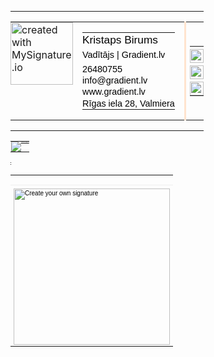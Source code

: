<div><table cellpadding="0" width="500" style="border-collapse:collapse;font-size:14.4px;"><tr><td style="margin:0.1px;padding:0"><table cellpadding="0" style="border-collapse:collapse"><tr><td valign="top" style="margin:0.1px;padding:0 15px 0 0;"><img src="https://img.mysignature.io/p/a/9/5/a953e1ca-a220-5819-ab23-f2bf06befb55.png?time=1659603116" width="100" alt="created with MySignature.io" style="display:block;"></td><td valign="top" style="margin:0.1px;padding:0 15px 0 0"><table cellpadding="0" style="border-collapse:collapse"><tr><td style="margin:0.1px;padding:0;font:17.3px/22.0px Verdana, Geneva, sans-serif;color:#000001;"> Kristaps Birums </td></tr><tr><td style="margin:0.1px;padding:4px 0;font:14.4px/18.3px Verdana, Geneva, sans-serif;color:#000001;"><span>Vadītājs</span> | <span>Gradient.lv</span><span></span></td></tr><tr><td style="margin:0.1px;padding:0;font:14.4px/18.3px Verdana, Geneva, sans-serif;color:#000001;"><a href="tel:26480755" target="_blank" style="color:#000001;text-decoration:none;font-family:Verdana, Geneva, sans-serif;">26480755</a></td></tr><tr><td style="margin:0.1px;padding:0;font:14.4px/18.3px Verdana, Geneva, sans-serif;color:#000001;"><a href="mailto:info@gradient.lv" target="_blank" style="color:#000001;text-decoration:none;font-family:Verdana, Geneva, sans-serif;">info@gradient.lv</a></td></tr><tr><td style="margin:0.1px;padding:0;font:14.4px/18.3px Verdana, Geneva, sans-serif;color:#000001;"><a href="https://mysig.io/Yl6AYOy1" target="_blank" style="color:#000001;text-decoration:none;font-family:Verdana, Geneva, sans-serif;">www.gradient.lv</a></td></tr><tr><td style="margin:0.1px;padding:0;font:14.4px/18.3px Verdana, Geneva, sans-serif;color:#000001;"><span style="color:#000001;">Rīgas iela 28, Valmiera</span></td></tr></table></td><td valign="middle" style="border-left:3px solid #FFE4CF;margin:0.1px;padding:0 0 0 6px;font:14.4px/18.3px Verdana, Geneva, sans-serif;color:#000001;"><table cellpadding="0" style="border-collapse:collapse"><tr><td style="margin:0.1px;padding:4px 0 0 0;"><a href="https://mysig.io/2JjBQWZJ" target="_blank"><img width="22" src="https://img.mysignature.io/s/b/a/0/ba08196e-f878-5721-a5f1-b4d944dbeedf.png" alt="created with MySignature.io" style="display:block;"></a></td></tr><tr><td style="margin:0.1px;padding:4px 0 0 0;"><a href="https://mysig.io/aoZgw9Oj" target="_blank"><img width="22" src="https://img.mysignature.io/s/d/a/2/da2294fc-d10c-5d68-8277-3dcdec43af4b.png" alt="created with MySignature.io" style="display:block;"></a></td></tr><tr><td style="margin:0.1px;padding:4px 0 0 0;"><a href="https://mysig.io/0ZnBr6MZ" target="_blank"><img width="22" src="https://img.mysignature.io/s/0/8/3/083c1e28-20e9-5c17-a4da-6f78a316e8ce.png" alt="created with MySignature.io" style="display:block;"></a></td></tr></table></td></tr></table></td></tr></table><table width="500" cellspacing="0" cellpadding="0" border="0"><tr style="font-size:1px"><td colspan="2" class="s_pixel"><a href="https://mysig.io/VDlQWglB" target="_blank"><img src="https://img.mysignature.io/pixel/1286700/signature/" alt="created with MySignature.io"></a></td></tr></table><div><table width="500" cellspacing="0" cellpadding="0" border="0"><tr><td style="margin: 0.1px;line-height: 1px;font-size: 1px;height: 1px"> </td></tr></table></div><table cellspacing="0" cellpadding="0" border="0" class="branding"><tr><td style="margin: 0.1px;display:block;padding:15px 0 0 0;"></td></tr><tr><td style="margin:0.1px;border-top:1px solid #eeeeee;padding-top:5px;font-size:10px;font-family:Arial;"><a href="https://mysignature.io/?utm_source=promotion&amp;utm_medium=signature&amp;utm_campaign=create_own_signature" target="_blank" style="color:#000001;text-decoration:none;"><img width="250" src="https://mysignature.io/images/branding-line/branding-line-1.png" alt="Create your own signature" style="width: 250px"></a></td></tr></table></div>
